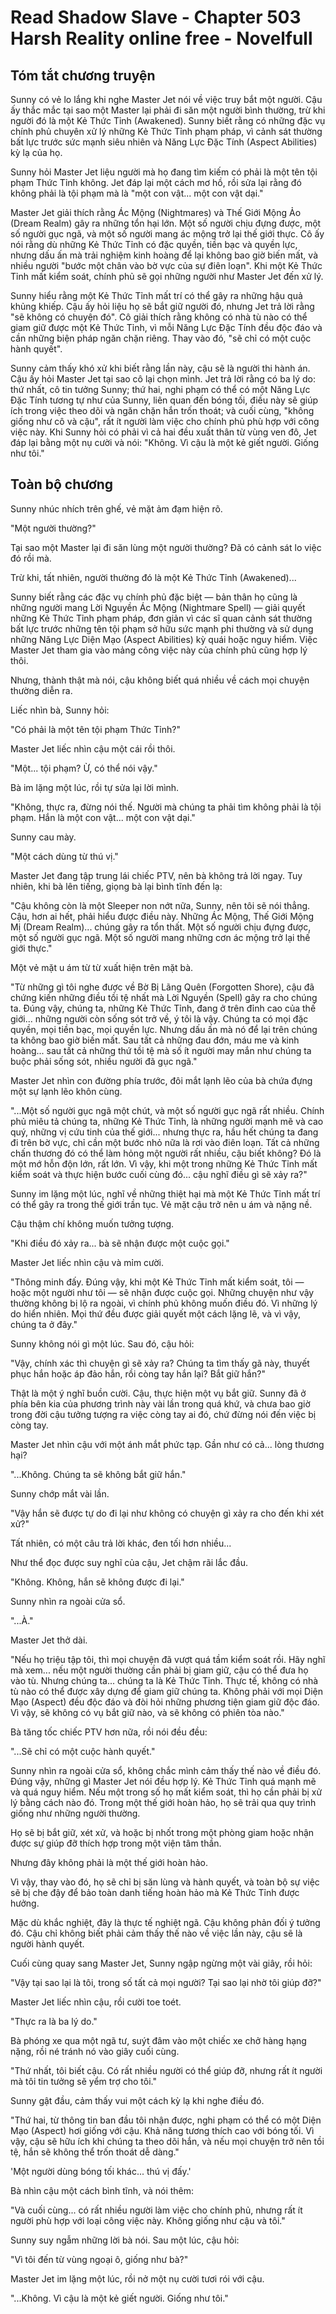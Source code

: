 # Read Shadow Slave - Chapter 503 Harsh Reality online free - Novelfull

## Tóm tắt chương truyện

Sunny có vẻ lo lắng khi nghe Master Jet nói về việc truy bắt một người. Cậu ấy thắc mắc tại sao một Master lại phải đi săn một người bình thường, trừ khi người đó là một Kẻ Thức Tỉnh (Awakened). Sunny biết rằng có những đặc vụ chính phủ chuyên xử lý những Kẻ Thức Tỉnh phạm pháp, vì cảnh sát thường bất lực trước sức mạnh siêu nhiên và Năng Lực Đặc Tính (Aspect Abilities) kỳ lạ của họ.

Sunny hỏi Master Jet liệu người mà họ đang tìm kiếm có phải là một tên tội phạm Thức Tỉnh không. Jet đáp lại một cách mơ hồ, rồi sửa lại rằng đó không phải là tội phạm mà là "một con vật... một con vật dại."

Master Jet giải thích rằng Ác Mộng (Nightmares) và Thế Giới Mộng Ảo (Dream Realm) gây ra những tổn hại lớn. Một số người chịu đựng được, một số người gục ngã, và một số người mang ác mộng trở lại thế giới thực. Cô ấy nói rằng dù những Kẻ Thức Tỉnh có đặc quyền, tiền bạc và quyền lực, nhưng dấu ấn mà trải nghiệm kinh hoàng để lại không bao giờ biến mất, và nhiều người "bước một chân vào bờ vực của sự điên loạn". Khi một Kẻ Thức Tỉnh mất kiểm soát, chính phủ sẽ gọi những người như Master Jet đến xử lý.

Sunny hiểu rằng một Kẻ Thức Tỉnh mất trí có thể gây ra những hậu quả khủng khiếp. Cậu ấy hỏi liệu họ sẽ bắt giữ người đó, nhưng Jet trả lời rằng "sẽ không có chuyện đó". Cô giải thích rằng không có nhà tù nào có thể giam giữ được một Kẻ Thức Tỉnh, vì mỗi Năng Lực Đặc Tính đều độc đáo và cần những biện pháp ngăn chặn riêng. Thay vào đó, "sẽ chỉ có một cuộc hành quyết".

Sunny cảm thấy khó xử khi biết rằng lần này, cậu sẽ là người thi hành án. Cậu ấy hỏi Master Jet tại sao cô lại chọn mình. Jet trả lời rằng có ba lý do: thứ nhất, cô tin tưởng Sunny; thứ hai, nghi phạm có thể có một Năng Lực Đặc Tính tương tự như của Sunny, liên quan đến bóng tối, điều này sẽ giúp ích trong việc theo dõi và ngăn chặn hắn trốn thoát; và cuối cùng, "không giống như cô và cậu", rất ít người làm việc cho chính phủ phù hợp với công việc này. Khi Sunny hỏi có phải vì cả hai đều xuất thân từ vùng ven đô, Jet đáp lại bằng một nụ cười và nói: "Không. Vì cậu là một kẻ giết người. Giống như tôi."

## Toàn bộ chương

Sunny nhúc nhích trên ghế, vẻ mặt ảm đạm hiện rõ.

"Một người thường?"

Tại sao một Master lại đi săn lùng một người thường? Đã có cảnh sát lo việc đó rồi mà.

Trừ khi, tất nhiên, người thường đó là một Kẻ Thức Tỉnh (Awakened)...

Sunny biết rằng các đặc vụ chính phủ đặc biệt — bản thân họ cũng là những người mang Lời Nguyền Ác Mộng (Nightmare Spell) — giải quyết những Kẻ Thức Tỉnh phạm pháp, đơn giản vì các sĩ quan cảnh sát thường bất lực trước những tên tội phạm sở hữu sức mạnh phi thường và sử dụng những Năng Lực Diện Mạo (Aspect Abilities) kỳ quái hoặc nguy hiểm. Việc Master Jet tham gia vào mảng công việc này của chính phủ cũng hợp lý thôi.

Nhưng, thành thật mà nói, cậu không biết quá nhiều về cách mọi chuyện thường diễn ra.

Liếc nhìn bà, Sunny hỏi:

"Có phải là một tên tội phạm Thức Tỉnh?"

Master Jet liếc nhìn cậu một cái rồi thôi.

"Một... tội phạm? Ừ, có thể nói vậy."

Bà im lặng một lúc, rồi tự sửa lại lời mình.

"Không, thực ra, đừng nói thế. Người mà chúng ta phải tìm không phải là tội phạm. Hắn là một con vật... một con vật dại."

Sunny cau mày.

"Một cách dùng từ thú vị."

Master Jet đang tập trung lái chiếc PTV, nên bà không trả lời ngay. Tuy nhiên, khi bà lên tiếng, giọng bà lại bình tĩnh đến lạ:

"Cậu không còn là một Sleeper non nớt nữa, Sunny, nên tôi sẽ nói thẳng. Cậu, hơn ai hết, phải hiểu được điều này. Những Ác Mộng, Thế Giới Mộng Mị (Dream Realm)... chúng gây ra tổn thất. Một số người chịu đựng được, một số người gục ngã. Một số người mang những cơn ác mộng trở lại thế giới thực."

Một vẻ mặt u ám từ từ xuất hiện trên mặt bà.

"Từ những gì tôi nghe được về Bờ Bị Lãng Quên (Forgotten Shore), cậu đã chứng kiến những điều tồi tệ nhất mà Lời Nguyền (Spell) gây ra cho chúng ta. Đúng vậy, chúng ta, những Kẻ Thức Tỉnh, đang ở trên đỉnh cao của thế giới... những người còn sống sót trở về, ý tôi là vậy. Chúng ta có mọi đặc quyền, mọi tiền bạc, mọi quyền lực. Nhưng dấu ấn mà nó để lại trên chúng ta không bao giờ biến mất. Sau tất cả những đau đớn, máu me và kinh hoàng... sau tất cả những thứ tồi tệ mà số ít người may mắn như chúng ta buộc phải sống sót, nhiều người đã gục ngã."

Master Jet nhìn con đường phía trước, đôi mắt lạnh lẽo của bà chứa đựng một sự lạnh lẽo khôn cùng.

"...Một số người gục ngã một chút, và một số người gục ngã rất nhiều. Chính phủ miêu tả chúng ta, những Kẻ Thức Tỉnh, là những người mạnh mẽ và cao quý, những vị cứu tinh của thế giới... nhưng thực ra, hầu hết chúng ta đang đi trên bờ vực, chỉ cần một bước nhỏ nữa là rơi vào điên loạn. Tất cả những chấn thương đó có thể làm hỏng một người rất nhiều, cậu biết không? Đó là một mớ hỗn độn lớn, rất lớn. Vì vậy, khi một trong những Kẻ Thức Tỉnh mất kiểm soát và thực hiện bước cuối cùng đó... cậu nghĩ điều gì sẽ xảy ra?"

Sunny im lặng một lúc, nghĩ về những thiệt hại mà một Kẻ Thức Tỉnh mất trí có thể gây ra trong thế giới trần tục. Vẻ mặt cậu trở nên u ám và nặng nề.

Cậu thậm chí không muốn tưởng tượng.

"Khi điều đó xảy ra... bà sẽ nhận được một cuộc gọi."

Master Jet liếc nhìn cậu và mỉm cười.

"Thông minh đấy. Đúng vậy, khi một Kẻ Thức Tỉnh mất kiểm soát, tôi — hoặc một người như tôi — sẽ nhận được cuộc gọi. Những chuyện như vậy thường không bị lộ ra ngoài, vì chính phủ không muốn điều đó. Vì những lý do hiển nhiên. Mọi thứ đều được giải quyết một cách lặng lẽ, và vì vậy, chúng ta ở đây."

Sunny không nói gì một lúc. Sau đó, cậu hỏi:

"Vậy, chính xác thì chuyện gì sẽ xảy ra? Chúng ta tìm thấy gã này, thuyết phục hắn hoặc áp đảo hắn, rồi còng tay hắn lại? Bắt giữ hắn?"

Thật là một ý nghĩ buồn cười. Cậu, thực hiện một vụ bắt giữ. Sunny đã ở phía bên kia của phương trình này vài lần trong quá khứ, và chưa bao giờ trong đời cậu tưởng tượng ra việc còng tay ai đó, chứ đừng nói đến việc bị còng tay.

Master Jet nhìn cậu với một ánh mắt phức tạp. Gần như có cả... lòng thương hại?

"...Không. Chúng ta sẽ không bắt giữ hắn."

Sunny chớp mắt vài lần.

"Vậy hắn sẽ được tự do đi lại như không có chuyện gì xảy ra cho đến khi xét xử?"

Tất nhiên, có một câu trả lời khác, đen tối hơn nhiều...

Như thể đọc được suy nghĩ của cậu, Jet chậm rãi lắc đầu.

"Không. Không, hắn sẽ không được đi lại."

Sunny nhìn ra ngoài cửa sổ.

"...À."

Master Jet thở dài.

"Nếu họ triệu tập tôi, thì mọi chuyện đã vượt quá tầm kiểm soát rồi. Hãy nghĩ mà xem... nếu một người thường cần phải bị giam giữ, cậu có thể đưa họ vào tù. Nhưng chúng ta... chúng ta là Kẻ Thức Tỉnh. Thực tế, không có nhà tù nào có thể được xây dựng để giam giữ chúng ta. Không phải với mọi Diện Mạo (Aspect) đều độc đáo và đòi hỏi những phương tiện giam giữ độc đáo. Vì vậy, sẽ không có vụ bắt giữ nào, và sẽ không có phiên tòa nào."

Bà tăng tốc chiếc PTV hơn nữa, rồi nói đều đều:

"...Sẽ chỉ có một cuộc hành quyết."

Sunny nhìn ra ngoài cửa sổ, không chắc mình cảm thấy thế nào về điều đó. Đúng vậy, những gì Master Jet nói đều hợp lý. Kẻ Thức Tỉnh quá mạnh mẽ và quá nguy hiểm. Nếu một trong số họ mất kiểm soát, thì họ cần phải bị xử lý bằng cách nào đó. Trong một thế giới hoàn hảo, họ sẽ trải qua quy trình giống như những người thường.

Họ sẽ bị bắt giữ, xét xử, và hoặc bị nhốt trong một phòng giam hoặc nhận được sự giúp đỡ thích hợp trong một viện tâm thần.

Nhưng đây không phải là một thế giới hoàn hảo.

Vì vậy, thay vào đó, họ sẽ chỉ bị săn lùng và hành quyết, và toàn bộ sự việc sẽ bị che đậy để bảo toàn danh tiếng hoàn hảo mà Kẻ Thức Tỉnh được hưởng.

Mặc dù khắc nghiệt, đây là thực tế nghiệt ngã. Cậu không phản đối ý tưởng đó. Cậu chỉ không biết phải cảm thấy thế nào về việc lần này, cậu sẽ là người hành quyết.

Cuối cùng quay sang Master Jet, Sunny ngập ngừng một vài giây, rồi hỏi:

"Vậy tại sao lại là tôi, trong số tất cả mọi người? Tại sao lại nhờ tôi giúp đỡ?"

Master Jet liếc nhìn cậu, rồi cười toe toét.

"Thực ra là ba lý do."

Bà phóng xe qua một ngã tư, suýt đâm vào một chiếc xe chở hàng hạng nặng, rồi né tránh nó vào giây cuối cùng.

"Thứ nhất, tôi biết cậu. Có rất nhiều người có thể giúp đỡ, nhưng rất ít người mà tôi tin tưởng sẽ yểm trợ cho tôi."

Sunny gật đầu, cảm thấy vui một cách kỳ lạ khi nghe điều đó.

"Thứ hai, từ thông tin ban đầu tôi nhận được, nghi phạm có thể có một Diện Mạo (Aspect) hơi giống với cậu. Khả năng tương thích cao với bóng tối. Vì vậy, cậu sẽ hữu ích khi chúng ta theo dõi hắn, và nếu mọi chuyện trở nên tồi tệ, hắn sẽ không thể trốn thoát dễ dàng."

'Một người dùng bóng tối khác... thú vị đấy.'

Bà nhìn cậu một cách bình tĩnh, và nói thêm:

"Và cuối cùng... có rất nhiều người làm việc cho chính phủ, nhưng rất ít người phù hợp với loại công việc này. Không giống như cậu và tôi."

Sunny suy ngẫm những lời bà nói. Sau một lúc, cậu hỏi:

"Vì tôi đến từ vùng ngoại ô, giống như bà?"

Master Jet im lặng một lúc, rồi nở một nụ cười tươi rói với cậu.

"...Không. Vì cậu là một kẻ giết người. Giống như tôi."